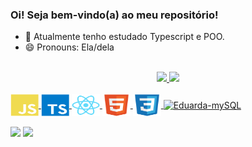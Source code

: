 ### Oi! Seja bem-vindo(a) ao meu repositório! 


- 📖 Atualmente tenho estudado Typescript e POO.
- 😄 Pronouns: Ela/dela

<br>

<div align="center">
  <a href="https://github.com/EduardaPmeireles">
  <img height="180em" src="https://github-readme-stats.vercel.app/api?username=EduardaPmeireles&show_icons=true&theme=aura&include_all_commits=true&count_private=true"/>
  <img height="180em" src="https://github-readme-stats.vercel.app/api/top-langs/?username=EduardaPmeireles&layout=compact&langs_count=7&theme=aura"/>
</div>

<div style="display: inline_block"><br>
  <img align="center" alt="Eduarda-Js" height="35" width="45" src="https://raw.githubusercontent.com/devicons/devicon/master/icons/javascript/javascript-plain.svg">
  <img align="center" alt="Eduarda-Ts" height="35" width="45" src="https://raw.githubusercontent.com/devicons/devicon/master/icons/typescript/typescript-plain.svg">
  <img align="center" alt="Eduarda-React" height="35" width="45" src="https://raw.githubusercontent.com/devicons/devicon/master/icons/react/react-original.svg">
  <img align="center" alt="Eduarda-HTML" height="35" width="45" src="https://raw.githubusercontent.com/devicons/devicon/master/icons/html5/html5-original.svg">
  <img align="center" alt="Eduarda-CSS" height="35" width="45" src="https://raw.githubusercontent.com/devicons/devicon/master/icons/css3/css3-original.svg">
  <img align="center" alt="Eduarda-mySQL" height="35" width="45" src="https://cdn.jsdelivr.net/gh/devicons/devicon/icons/mysql/mysql-plain.svg" />
</div>

<br>

<div> 
  <a href = "mailto:contatoeduardapmeireles@hotmail.com"><img src="https://img.shields.io/badge/-Hotmail-%23333?style=for-the-badge&logo=gmail&logoColor=white" target="_blank"></a>
  <a href="https://www.linkedin.com/in/eduardapmeireles" target="_blank"><img src="https://img.shields.io/badge/-LinkedIn-%230077B5?style=for-the-badge&logo=linkedin&logoColor=white" target="_blank"></a> 
</div>
